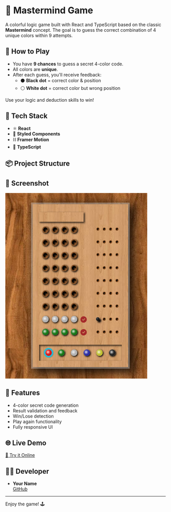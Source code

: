 # 🎯 Mastermind Game

A colorful logic game built with React and TypeScript based on the classic **Mastermind** concept. The goal is to guess the correct combination of 4 unique colors within 9 attempts.

## 🧠 How to Play

- You have **9 chances** to guess a secret 4-color code.
- All colors are **unique**.
- After each guess, you'll receive feedback:
  - ⚫ **Black dot** = correct color & position
  - ⚪ **White dot** = correct color but wrong position

Use your logic and deduction skills to win!

## 🚀 Tech Stack

- ⚛️ **React**
- 💅 **Styled Components**
- ⛓ **Framer Motion**
- 🧩 **TypeScript**

## 📦 Project Structure



## 📸 Screenshot

![Gameplay Screenshot](public/board.png)

## 🧪 Features

- 4-color secret code generation
- Result validation and feedback
- Win/Lose detection
- Play again functionality
- Fully responsive UI

## 🌐 Live Demo

[🔗 Try it Online](https://your-deployed-link.com)

## 🧑‍💻 Developer

- **Your Name**  
  [GitHub](https://github.com/your-username)

---

Enjoy the game! 🕹️  
